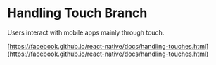 # Handling Touch Branch

Users interact with mobile apps mainly through touch.

[https://facebook.github.io/react-native/docs/handling-touches.html](https://facebook.github.io/react-native/docs/handling-touches.html)
